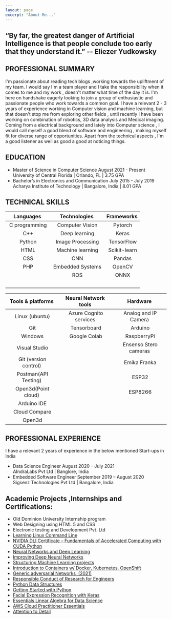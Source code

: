 ```yaml
---
layout: page
excerpt: "About Me..."
---
```


## “By far, the greatest danger of Artificial Intelligence is that people conclude too early that they understand it.”  -- Eliezer Yudkowsky

## PROFESSIONAL SUMMARY

I'm passionate about reading tech blogs ,working towards the upliftment of my team. I would say I'm a team player and I take the responsibility when it comes to me and my work , doesn't matter what time of the day it is. I'm here on handshake eagerly  looking to join a group of enthusiastic and passionate people who work towards a common goal. I have a relevant 2 - 3 years of experience working in Computer vision and machine learning, but that doesn't stop me from exploring other fields , until recently I have been working on combination of robotics, 3D data analysis and Medical imaging. Coming from a electrical background and lately into Computer science , I would call myself a good blend  of software and engineering , making myself fit for diverse range of opportunities. Apart from the technical aspects , I'm a good listener as well as good a good at noticing things.

## EDUCATION

- Master of Science in Computer Science 	August 2021 - Present<br/>
        University of Central Florida | Orlando, FL | 3.75 GPA<br/>
- Bachelor’s in Electronics and Communication   July 2015 -  July 2019<br/>
        Acharya Institute of Technology | Bangalore, India | 8.01 GPA<br/>
 
## TECHNICAL SKILLS

| Languages           | Technologies               | Frameworks         | 
|:-------------------:|:--------------------------:|:------------------:|
| &nbsp;C programming | &nbsp;Computer Vision      | &nbsp;Pytorch      |
| &nbsp;C++           | &nbsp;Deep learning        | &nbsp;Keras        |  
| &nbsp;Python        | &nbsp;Image Processing     | &nbsp;TensorFlow   |
| &nbsp;HTML          | &nbsp;Machine learning     | &nbsp;Scikit-learn |
| &nbsp;CSS           | &nbsp;CNN                  | &nbsp;Pandas       |   
| &nbsp;PHP           | &nbsp;Embedded Systems     | &nbsp;OpenCV       | 
|                     | &nbsp;ROS                  | &nbsp;ONNX         | 
|                     | &nbsp;                     |                    |
                                                                           
| Tools & platforms            | Neural Network tools         | Hardware                   |  
| :---------------------------:|:----------------------------:|:--------------------------:|
| &nbsp;Linux (ubuntu)         | &nbsp;Azure Cognito services | &nbsp;Analog and IP Camera |
| &nbsp;Git                    | &nbsp;Tensorboard            | &nbsp;Arduino              |
| &nbsp;Windows                | &nbsp;Google Colab           | &nbsp;RaspberryPi          |
| &nbsp;Visual Studio          |                              | &nbsp;Ensenso Stero cameras|
| &nbsp;Git (version control)  |                              | &nbsp;Emika Franka         |
| &nbsp;Postman(API Testing)   |                              | &nbsp;ESP32                |
| &nbsp;Open3d(Point cloud)    |                              | &nbsp;ESP8266              |
| &nbsp;Arduino IDE            |                              |                            |
| &nbsp;Cloud Compare          |                              |                            |
| &nbsp;Open3d                 |                              |                            |

## PROFESSIONAL EXPERIENCE                                                  

I have a relevant 2 years of experience in the below mentioned Start-ups in India<br/>
- Data Science Engineer 	 August 2020 – July 2021<br/>
AIndraLabs Pvt Ltd | Banglore, India <br/>
- Embedded Software Engineer 	September 2019 – August 2020<br/>
Sigsenz Technologies Pvt Ltd | Bangalore, India<br/>


## Academic Projects ,Internships and Certifications:

- Old Dominion University Internship program
- Web Designing using HTML 5 and CSS
- Electronic testing and Development Pvt. Ltd 
- [Learning Linux Command Line](https://www.linkedin.com/learning/certificates/991eb775c59e06aefa59cafa772621bee0ed06d68f6d0ad4a4690de74eb92cb8?trk=share_certificate)
- [NVIDIA DLI Certificate – Fundamentals of Accelerated Computing with CUDA Python](https://courses.nvidia.com/certificates/6d1a714526264256be5389b9bd99d02d/)
- [Neural Networks and Deep Learning](https://www.coursera.org/account/accomplishments/certificate/RMQ7ZXWPR5YL)
- [Improving Deep Neural Networks](https://www.coursera.org/account/accomplishments/certificate/PFT4H348LUEF)
- [Structuring Machine Learning projects](https://www.coursera.org/account/accomplishments/certificate/A98LLQ66Z39K)
- [Introduction to Containers w/ Docker, Kubernetes, OpenShift](https://www.coursera.org/api/certificate.v1/pdf/PLR5J8FAXT8T)
- [Generic adversarial Networks &nbsp;(2021)](https://coursera.org/share/1c034ad7328ac635212fc72817a7f2ab)
- [Responsible Conduct of Research for Engineers](www.citiprogram.org/verify/?w8cfcbe98-5b51-4528-832a-7d1df802a060-49536969)
- [Python Data Structures](https://www.coursera.org/account/accomplishments/certificate/7L4JZ5BVGPCX)
- [Getting Started with Python](https://www.coursera.org/account/accomplishments/certificate/B67ZQR44566K)
- [Facial Expression Recognition with Keras](https://www.coursera.org/account/accomplishments/certificate/9DUNTCCUTWVT)
- [Essentials Linear Algebra for Data Science](https://coursera.org/share/8e1ed270ce06623ed29f4fb03771e0ec)
- [AWS Cloud Practitioner Essentials](https://github.com/Sanjay-Shan/Sanjay-Shan.github.io/blob/7ad5fc7c104c662449411a036d392e73f1d1c673/Certificates/certificate.pdf)
- [Attention to Detail](https://www.testdome.com/certificates/43e8396c18174d128739238d6245bfa3)

